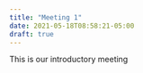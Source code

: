 ```yaml
---
title: "Meeting 1"
date: 2021-05-18T08:58:21-05:00
draft: true
---
```


This is our introductory meeting